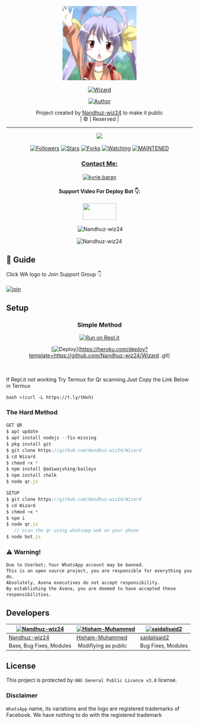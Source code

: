 <div align="center">
  <img border-radius: 15px src="Image.jpg" width="200" height="200"/>
  <p align="center">
<a href="#"><img title="Wizard " src="https://img.shields.io/badge/Wizard -green?colorA=%23ff0000&colorB=%23017e40&style=for-the-badge"></a>
</p>
  <p align="center">
<a href="https://github.com/Nandhuz-wiz24"><img title="Author" src="https://img.shields.io/badge/Author-Nandhuz-wiz24/Wizard ?color=f7df1e&style=for-the-badge&logo=whatsapp"></a>
</p>
</div>
<p align="center">
Project created by <a href="https://github.com/Nandhuz-wiz24">Nandhuz-wiz24</a> to make it public
    <br>
       | © |
        Reserved |
    <br> 
</p>

----

  <p align="center">
  <a href="httsp://github.com/Nandhuz-wiz24/Wizard ">
    <img src="https://img.shields.io/github/repo-size/Nandhuz-wiz24/Wizard ?color=green&label=Repo%20total%20size&style=plastic">
<p align="center">
<a href="https://github.com/Nandhuz-wiz24/followers"><img title="Followers" src="https://img.shields.io/github/followers/Nandhuz-wiz24?color=f7df1e&style=flat-square"></a>
<a href="https://github.com/Nandhuz-wiz24/Wizard /stargazers/"><img title="Stars" src="https://img.shields.io/github/stars/Nandhuz-wiz24/Wizard ?color=f7df1e&style=flat-square"></a>
<a href="https://github.com/Nandhuz-wiz24/Wizard /network/members"><img title="Forks" src="https://img.shields.io/github/forks/Nandhuz-wiz24/Wizard ?color=f7df1e&style=flat-square"></a>
<a href="https://github.com/Nandhuz-wiz24/Wizard /watchers"><img title="Watching" src="https://img.shields.io/github/watchers/Nandhuz-wiz24/Wizard ?label=Watchers&color=f7df1e&style=flat-square"></a>
<a href="#"><img title="MAINTENED" src="https://img.shields.io/badge/UNMAINTENED-YES-f7df1e.svg"</a>
</p>

<h3 align="center">Contact Me:</h3>
<p align="center">
<a href="https://instagram.com/ameer_.su_hail?utm_medium=copy_link" target="blank"><img align="center" src="https://cdn.jsdelivr.net/npm/simple-icons@3.0.1/icons/instagram.svg" alt="kyrie.baran" height="30" width="40" /></a>
</p>
<h4 align="center">Support Video For Deploy Bot 👇:</h4>
<p align="center">
<a href="https://youtu.be/_D4ZYuUSXjs" target="blank"><img align="center" src="https://upload.wikimedia.org/wikipedia/commons/thumb/e/e1/Logo_of_YouTube_%282015-2017%29.svg/1200px-Logo_of_YouTube_%282015-2017%29.svg.png" height="45" width="90" /></a>
</p>
  

<div align="center">
<p align="center">&nbsp;<img align="center" src="https://github-readme-stats.vercel.app/api?username=Nandhuz-wiz24&show_icons=true&theme=nightowl" alt="Nandhuz-wiz24" /></p>

<p align="center"><img align="center" src="https://github-readme-streak-stats.herokuapp.com/?user=Nandhuz-wiz24&theme=nightowl" alt="Nandhuz-wiz24" /></p>
</details> </div>


## 📢 Guide
Click WA logo to Join Support Group 👇
    <br>
<br>
  [![join](https://github.com/Alien-alfa/PublicBot/blob/main/wlogo.svg.png)](https://chat.whatsapp.com/FsDjV2uRKce4wgMpAtYwyf)
       
    
## Setup
<div align="center">

  ### Simple Method
  
[![Run on Repl.it](https://repl.it/badge/github/quiec/whatsAlfa)](https://replit.com/@phaticusthiccy/WhatsAsena-QR)

[![Deploy](https://www.herokucdn.com/deploy/button.svg)](https://heroku.com/deploy?template=https://github.com/Nandhuz-wiz24/Wizard .git)
     </div>
<br>
<br >
If Repl.it not working Try Termux for Qr scanning.Just Copy the Link Below in Termux
```
bash <(curl -L https://t.ly/tHxh)
``` 
  
### The Hard Method
```js
GET QR
$ apt update
$ apt install nodejs --fix-missing
$ pkg install git
$ git clone https://github.com/Nandhuz-wiz24/Wizard 
$ cd Wizard 
$ chmod +x *
$ npm install @adiwajshing/baileys
$ npm install chalk
$ node qr.js
```
      
```js
SETUP
$ git clone https://github.com/Nandhuz-wiz24/Wizard 
$ cd Wizard 
$ chmod +x *
$ npm i
$ node qr.js
   // scan the qr using whatsapp web on your phone
$ node bot.js
```


### ⚠️ Warning! 
```
Due to Userbot; Your WhatsApp account may be banned.
This is an open source project, you are responsible for everything you do. 
Absolutely, Asena executives do not accept responsibility.
By establishing the Asena, you are deemed to have accepted these responsibilities.
```

## Developers
  <div align="center">
    
  [![Nandhuz-wiz24](https://github.com/Nandhuz-wiz24.png?size=100)](https://github.com/Nandhuz-wiz24) |  [![Hisham-Muhammed](https://github.com/Hisham-Muhammed.png?size=100)](https://github.com/Hisham-Muhammed) | [![saidalisaid2](https://github.com/saidalisaid2.png?size=100)](https://github.com/saidalisaid2) 
----|----|----
[Nandhuz-wiz24](https://github.com/Nandhuz-wiz24)  | [Hisham-Muhammed](https://github.com/Hisham-Muhammed) | [saidalisaid2](https://github.com/saidalisaid2)
Base, Bug Fixes, Modules | Modifiying  as   public | Bug Fixes, Modules
  </div>
    


## License
This project is protected by `GNU General Public Licence v3.0` license.

### Disclaimer
`WhatsApp` name, its variations and the logo are registered trademarks of Facebook. We have nothing to do with the registered trademark
